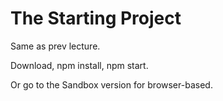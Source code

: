 # The Starting Project

Same as prev lecture.

Download, npm install, npm start.

Or go to the Sandbox version for browser-based.
 